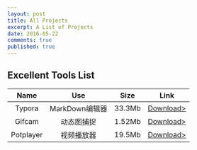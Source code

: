 ```yaml
---
layout: post
title: All Projects
excerpt: A List of Projects
date: 2016-05-22
comments: true
published: true
---
```


## **Excellent Tools List**

|   Name    |     Use     |  Size  |                   Link                   |
| :-------: | :---------: | :----: | :--------------------------------------: |
|  Typora   | MarkDown编辑器 | 33.3Mb | [Download>](http://img.vinechen.com/typora-setup.exe) |
|  Gifcam   |    动态图捕捉    | 1.52Mb | [Download>](http://img.vinechen.com/GifCam.exe) |
| Potplayer |    视频播放器    | 19.5Mb | [Download>](http://potplayer.daum.net/?lang=zh_CN) |

